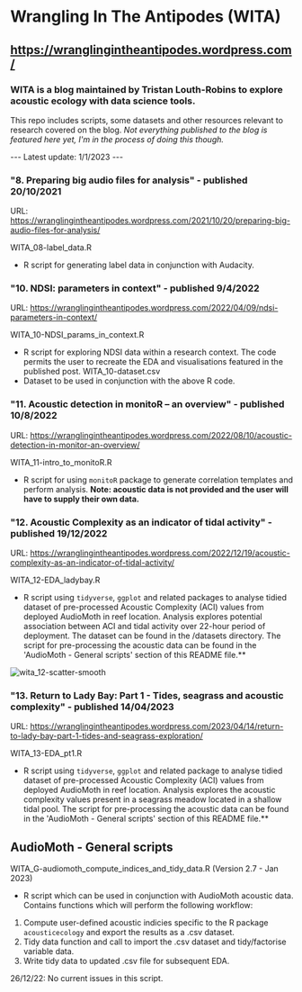 # Wrangling In The Antipodes (WITA)
## https://wranglingintheantipodes.wordpress.com/

### WITA is a blog maintained by Tristan Louth-Robins to explore acoustic ecology with data science tools. 

This repo includes scripts, some datasets and other resources relevant to research covered on the blog. *Not everything published to the blog is featured here yet, I'm in the process of doing this though.* 

--- Latest update: 1/1/2023 --- 

### "8. Preparing big audio files for analysis" - published 20/10/2021
URL: https://wranglingintheantipodes.wordpress.com/2021/10/20/preparing-big-audio-files-for-analysis/

WITA_08-label_data.R 
- R script for generating label data in conjunction with Audacity.

### "10. NDSI: parameters in context" - published 9/4/2022
URL: https://wranglingintheantipodes.wordpress.com/2022/04/09/ndsi-parameters-in-context/

WITA_10-NDSI_params_in_context.R
- R script for exploring NDSI data within a research context. The code permits the user to recreate the EDA and visualisations featured in the published post.
WITA_10-dataset.csv
- Dataset to be used in conjunction with the above R code.

### "11. Acoustic detection in monitoR – an overview" - published 10/8/2022
URL: https://wranglingintheantipodes.wordpress.com/2022/08/10/acoustic-detection-in-monitor-an-overview/

WITA_11-intro_to_monitoR.R
- R script for using `monitoR` package to generate correlation templates and perform analysis. **Note: acoustic data is not provided and the user will have to supply their own data.**

### "12. Acoustic Complexity as an indicator of tidal activity" - published 19/12/2022
URL: https://wranglingintheantipodes.wordpress.com/2022/12/19/acoustic-complexity-as-an-indicator-of-tidal-activity/

WITA_12-EDA_ladybay.R
- R script using `tidyverse`, `ggplot` and related packages to analyse tidied dataset of pre-processed Acoustic Complexity (ACI) values from deployed AudioMoth in reef location. Analysis explores potential association between ACI and tidal activity over 22-hour period of deployment. The dataset can be found in the /datasets directory. The script for pre-processing the acoustic data can be found in the 'AudioMoth - General scripts' section of this README file.**

![wita_12-scatter-smooth](https://user-images.githubusercontent.com/62044678/231952164-102b760e-e0be-46a8-9e7d-d44393b43edd.png)

### "13. Return to Lady Bay: Part 1 - Tides, seagrass and acoustic complexity" - published 14/04/2023
URL: https://wranglingintheantipodes.wordpress.com/2023/04/14/return-to-lady-bay-part-1-tides-and-seagrass-exploration/

WITA_13-EDA_pt1.R
- R script using `tidyverse`, `ggplot` and related package to analyse tidied dataset of pre-processed Acoustic Complexity (ACI) values from deployed AudioMoth in reef location. Analysis explores the acoustic complexity values present in a seagrass meadow located in a shallow tidal pool. The script for pre-processing the acoustic data can be found in the 'AudioMoth - General scripts' section of this README file.**

## AudioMoth - General scripts

WITA_G-audiomoth_compute_indices_and_tidy_data.R (Version 2.7 - Jan 2023)
- R script which can be used in conjunction with AudioMoth acoustic data. Contains functions which will perform the following workflow:
1) Compute user-defined acoustic indicies specific to the R package `acousticecology` and export the results as a .csv dataset.
2) Tidy data function and call to import the .csv dataset and tidy/factorise variable data.
3) Write tidy data to updated .csv file for subsequent EDA.

26/12/22: No current issues in this script.


